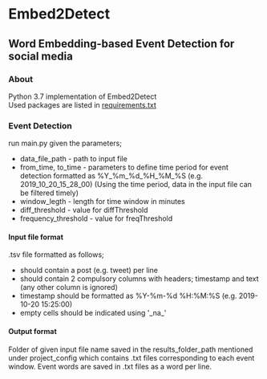# Embed2Detect
## Word Embedding-based Event Detection for social media

### About
Python 3.7 implementation of Embed2Detect <br>
Used packages are listed in [requirements.txt](https://github.com/HHansi/WEb-ED/blob/master/requirements.txt)

### Event Detection
run main.py given the parameters; 
- data_file_path - path to input file
- from_time, to_time - parameters to define time period for event detection formatted as %Y_%m_%d_%H_%M_%S (e.g. 2019_10_20_15_28_00)
(Using the time period, data in the input file can be filtered timely)
- window_legth - length for time window in minutes
- diff_threshold - value for diffThreshold 
- frequency_threshold - value for freqThreshold

#### Input file format
.tsv file formatted as follows;
- should contain a post (e.g. tweet) per line
- should contain 2 compulsory columns with headers; timestamp and text (any other column is ignored)
- timestamp should be formatted as %Y-%m-%d %H:%M:%S (e.g. 2019-10-20 15:25:00)
- empty cells should be indicated using '\_na\_'

#### Output format
Folder of given input file name saved in the results_folder_path mentioned under project_config which contains .txt 
files corresponding to each event window. Event words are saved in .txt files as a word per line.







